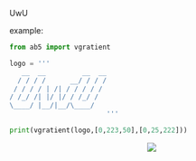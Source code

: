 UwU

example:
```py
from ab5 import vgratient

logo = '''
   __  __         __  __
  / / / /      __/ / / /
 / / / / | /| / / / / / 
/ /_/ /| |/ |/ / /_/ /  
\____/ |__/|__/\____/   
                        '''

print(vgratient(logo,[0,223,50],[0,25,222]))
```

<p align="center">
  <img src="https://cdn.discordapp.com/attachments/790977863847116830/980557615413219388/unknown.png">
</p>